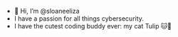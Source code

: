 - 👋 Hi, I’m @sloaneeliza 
- I have a passion for all things cybersecurity.
- I have the cutest coding buddy ever: my cat Tulip 🐱🌷
